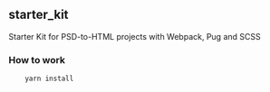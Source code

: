 ## starter_kit

Starter Kit for PSD-to-HTML projects with Webpack, Pug and SCSS

### How to work

``` 
    yarn install
```
